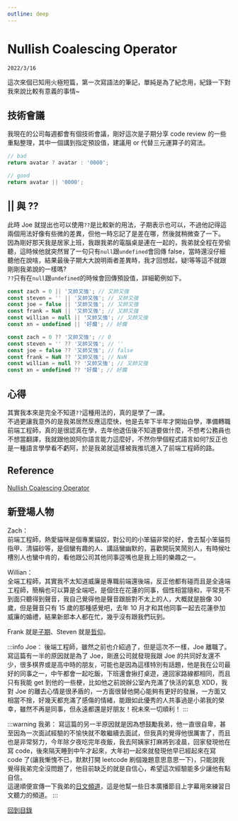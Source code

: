 ```yaml
---
outline: deep
---
```


# Nullish Coalescing Operator

`2022/3/16`

這次來個已知用火極短篇，第一次寫語法的筆記，單純是為了紀念用，紀錄一下對我來說比較有意義的事情~

## 技術會議

我現在的公司每週都會有個技術會議，剛好這次是子期分享 code review 的一些重點整理，其中一個講到指定預設值，建議用 or 代替三元運算子的寫法。

```javascript
// bad
return avatar ? avatar : '0000';

// good
return avatar || '0000';
```

## || 與 ??

此時 Joe 就提出也可以使用`??`是比較新的用法，子期表示也可以，不過他記得這兩個用法好像有些微的差異，但他一時忘記了是差在哪，然後就稍微查了一下。<br>
因為剛好那天我是居家上班，我跟我弟的電腦桌是連在一起的，我弟就全程在旁偷聽，這時候他就突然冒了一句只有`null`跟`undefined`會回傳 false，當時還沒仔細聽他在說啥，結果最後子期大大說明兩者差異時，我才回想起，疑!等等這不就跟剛剛我弟說的一樣嗎?<br>
`??`只有在`null`跟`undefined`的時候會回傳預設值，詳細範例如下。

```javascript
const zach = 0 || '又帥又強'; // 又帥又強
const steven = '' || '又帥又強'; // 又帥又強
const joe = false || '又帥又強'; // 又帥又強
const frank = NaN || '又帥又強'; // 又帥又強
const willian = null || '又帥又強'; // 又帥又強
const xn = undefined || '好爛'; // 好爛

const zach = 0 ?? '又帥又強'; // 0
const steven = '' ?? '又帥又強'; // ''
const joe = false ?? '又帥又強'; // false
const frank = NaN ?? '又帥又強'; // NaN
const willian = null ?? '又帥又強'; // 又帥又強
const xn = undefined ?? '好爛'; // 好爛
```

## 心得

其實我本來是完全不知道`??`這種用法的，真的是學了一課。<br>
不過更讓我意外的是我弟居然反應這麼快，他是去年下半年才開始自學，準備轉職前端工程師，真的是很認真在學，去年他退伍後不知道要做什麼，不想考公務員也不想當翻譯，我就跟他說阿你語言能力這麼好，不然你學個程式語言如何?反正也是一種語言學學看不虧阿，於是我弟就這樣被我推坑進入了前端工程師的路。

## Reference

[Nullish Coalescing Operator](https://developer.mozilla.org/en-US/docs/Web/JavaScript/Reference/Operators/Nullish_coalescing_operator)

## 新登場人物

Zach：<br>
前端工程師，熱愛貓咪是個專業貓奴，對公司的小笨貓非常的好，會去幫小笨貓剪指甲、清貓砂等，是個蠻有趣的人、講話蠻幽默的，喜歡開玩笑鬧別人，有時候吐槽別人也蠻中肯的，看他跟公司其他同事逗嘴也是我上班的樂趣之一。

Willian：<br>
全端工程師，其實我不太知道威廉是專職前端還後端，反正他都有碰而且是全遠端工程師，簡稱也可以算是全端吧，是個住在花蓮的同事，個性相當隨和，平常見不到面只聽得到聲音，我自己覺得他是聲音跟臉對不太上的人，大概就是臉像 30 歲，但是聲音只有 15 歲的那種感覺吧，去年 10 月才和其他同事一起去花蓮參加威廉的婚禮，結果新郎本人都在忙，幾乎沒有跟我們玩到。

Frank 就是[子期](/coding/goLadders.md#新登場人物)、Steven 就是[哲仰](/coding/readability.md#新登場人物)。

:::info Joe：
後端工程師，雖然之前也介紹過了，但是這次不一樣，Joe 離職了。<br>
寫這篇有一半的原因就是為了 Joe，剛進公司就發現我跟 Joe 的共同好友還不少，很多棋界或是高中時的朋友，可能也是因為這樣特別有話題，他是我在公司最好的同事之一，中午都會一起吃飯，下班還會揪打桌遊，連回家路線都相同，而且只有我能 get 到他的一些梗，比如他之前說辦公室內充滿了快活的氣息 XDD，我對 Joe 的離去心情是很矛盾的，一方面很替他開心能夠有更好的發展，一方面又相當不捨，好幾天都充滿了感傷的情緒，能跟如此優秀的人共事過是小弟我的榮幸，雖然不再是同事，但永遠都還是好朋友！祝未來一切順利！
:::

:::warning 我弟：
寫這篇的另一半原因就是因為想鼓勵我弟，他一直很自卑，甚至因為一次面試經驗的不愉快就不敢繼續去面試，但我真的覺得他很厲害了，而且也是非常努力，今年除夕夜吃完年夜飯，我去阿姨家打麻將到凌晨，回家發現他在寫 code，後來隔天睡到中午才起來，大年初一起來就發現他早已經起來在寫 code 了(讓我慚愧不已，默默打開 leetcode 刷個幾題意思意思一下)，只能說我覺得我弟完全沒問題了，他目前缺乏的就是自信心，希望這次經驗能多少讓他有點自信。<br>
這邊順便宣傳一下我弟的[日文頻道](https://www.youtube.com/channel/UCgGnXQ9MkhXlSgNTvFItmIA/about)，這是他幫一些日本廣播節目上字幕用來練習日文聽力的頻道。
:::

[回到目錄](/coding/)
